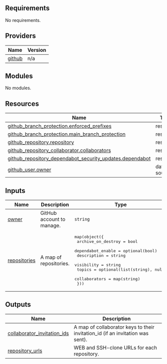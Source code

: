 <!-- BEGIN_TF_DOCS -->
## Requirements

No requirements.

## Providers

| Name | Version |
|------|---------|
| <a name="provider_github"></a> [github](#provider\_github) | n/a |

## Modules

No modules.

## Resources

| Name | Type |
|------|------|
| [github_branch_protection.enforced_prefixes](https://registry.terraform.io/providers/hashicorp/github/latest/docs/resources/branch_protection) | resource |
| [github_branch_protection.main_branch_protection](https://registry.terraform.io/providers/hashicorp/github/latest/docs/resources/branch_protection) | resource |
| [github_repository.repository](https://registry.terraform.io/providers/hashicorp/github/latest/docs/resources/repository) | resource |
| [github_repository_collaborator.collaborators](https://registry.terraform.io/providers/hashicorp/github/latest/docs/resources/repository_collaborator) | resource |
| [github_repository_dependabot_security_updates.dependabot](https://registry.terraform.io/providers/hashicorp/github/latest/docs/resources/repository_dependabot_security_updates) | resource |
| [github_user.owner](https://registry.terraform.io/providers/hashicorp/github/latest/docs/data-sources/user) | data source |

## Inputs

| Name | Description | Type | Default | Required |
|------|-------------|------|---------|:--------:|
| <a name="input_owner"></a> [owner](#input\_owner) | GitHub account to manage. | `string` | n/a | yes |
| <a name="input_repositories"></a> [repositories](#input\_repositories) | A map of repositories. | <pre>map(object({<br/>    archive_on_destroy = bool<br/>    dependabot_enable  = optional(bool)<br/>    description        = string<br/>    visibility         = string<br/>    topics             = optional(list(string), null)<br/>    collaborators      = map(string)<br/>  }))</pre> | n/a | yes |

## Outputs

| Name | Description |
|------|-------------|
| <a name="output_collaborator_invitation_ids"></a> [collaborator\_invitation\_ids](#output\_collaborator\_invitation\_ids) | A map of collaborator keys to their invitation\_id (if an invitation was sent). |
| <a name="output_repository_urls"></a> [repository\_urls](#output\_repository\_urls) | WEB and SSH-clone URLs for each repository. |
<!-- END_TF_DOCS -->